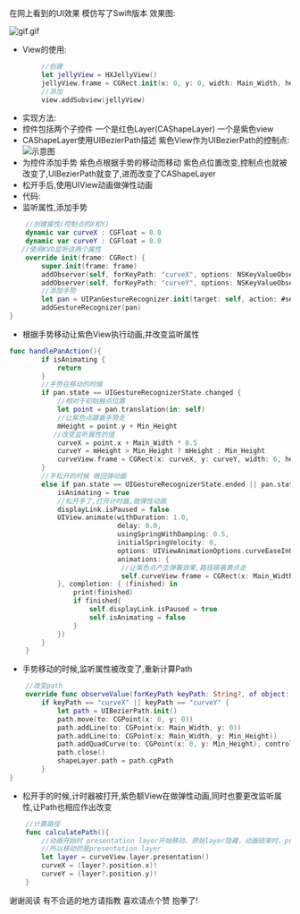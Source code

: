 在网上看到的UI效果
模仿写了Swift版本
效果图:

![gif.gif](http://upload-images.jianshu.io/upload_images/2954364-d2c9074c2954be99.gif?imageMogr2/auto-orient/strip)

- View的使用:
```swift
        //创建
        let jellyView = HXJellyView()
        jellyView.frame = CGRect.init(x: 0, y: 0, width: Main_Width, height: Main_Height)
        //添加
        view.addSubview(jellyView)
```
- 实现方法:
 - 控件包括两个子控件
一个是红色Layer(CAShapeLayer)
一个是紫色view
 - CAShapeLayer使用UIBezierPath描述
紫色View作为UIBezierPath的控制点:
![示意图](http://upload-images.jianshu.io/upload_images/2954364-275da6aa61136448.png?imageMogr2/auto-orient/strip%7CimageView2/2/w/1240)
 - 为控件添加手势
紫色点根据手势的移动而移动
紫色点位置改变,控制点也就被改变了,UIBezierPath就变了,进而改变了CAShapeLayer
 - 松开手后,使用UIView动画做弹性动画
- 代码:
 - 监听属性,添加手势
```swift
    //创建属性(控制点的X和Y)
    dynamic var curveX : CGFloat = 0.0
    dynamic var curveY : CGFloat = 0.0
   //使用KVO监听这两个属性
    override init(frame: CGRect) {
        super.init(frame: frame)
        addObserver(self, forKeyPath: "curveX", options: NSKeyValueObservingOptions.new, context: nil)
        addObserver(self, forKeyPath: "curveY", options: NSKeyValueObservingOptions.new, context: nil)
        //添加手势
        let pan = UIPanGestureRecognizer.init(target: self, action: #selector(HXJellyView.handlePanAction))
        addGestureRecognizer(pan)
}
```
 - 根据手势移动让紫色View执行动画,并改变监听属性
```swift
func handlePanAction(){
        if isAnimating {
            return
        }
        //手势在移动的时候
        if pan.state == UIGestureRecognizerState.changed {
            //相对于初始触点位置
            let point = pan.translation(in: self)
            //让紫色点跟着手势走
            mHeight = point.y + Min_Height
           //改变监听属性的值
            curveX = point.x + Main_Width * 0.5
            curveY = mHeight > Min_Height ? mHeight : Min_Height
            curveView.frame = CGRect(x: curveX, y: curveY, width: 6, height: 6 )
        }
        //手松开的时候 做回弹动画
        else if pan.state == UIGestureRecognizerState.ended || pan.state == UIGestureRecognizerState.cancelled||pan.state == UIGestureRecognizerState.failed{
            isAnimating = true
            //松开手了,打开计时器,做弹性动画
            displayLink.isPaused = false
            UIView.animate(withDuration: 1.0,
                           delay: 0.0,
                           usingSpringWithDamping: 0.5,
                           initialSpringVelocity: 0,
                           options: UIViewAnimationOptions.curveEaseInOut,
                           animations: {
                            //让紫色点产生弹簧效果,路径跟着黄点走
                            self.curveView.frame = CGRect(x: Main_Width * 0.5 - 3.0, y: Min_Height, width: 6, height: 6)
            }, completion: { (finished) in
                print(finished)
                if finished{
                    self.displayLink.isPaused = true
                    self.isAnimating = false
                }
            })
        }
    }
```
 - 手势移动的时候,监听属性被改变了,重新计算Path
```swift
    //改变path
    override func observeValue(forKeyPath keyPath: String?, of object: Any?, change: [NSKeyValueChangeKey : Any]?, context: UnsafeMutableRawPointer?) {
        if keyPath == "curveX" || keyPath == "curveY" {
            let path = UIBezierPath.init()
            path.move(to: CGPoint(x: 0, y: 0))
            path.addLine(to: CGPoint(x: Main_Width, y: 0))
            path.addLine(to: CGPoint(x: Main_Width, y: Min_Height))
            path.addQuadCurve(to: CGPoint(x: 0, y: Min_Height), controlPoint: CGPoint(x: curveX, y: curveY))
            path.close()
            shapeLayer.path = path.cgPath
        }
}
```
 - 松开手的时候,计时器被打开,紫色额View在做弹性动画,同时也要更改监听属性,让Path也相应作出改变
```swift
    //计算路径
    func calculatePath(){
        //动画开始时 presentation layer开始移动，原始layer隐藏，动画结束时，presentation layer从屏幕上移除，原始layer显示
        //所以移动的是presentation layer
        let layer = curveView.layer.presentation()
        curveX = (layer?.position.x)!
        curveY = (layer?.position.y)!
    }
```

谢谢阅读
有不合适的地方请指教
喜欢请点个赞
抱拳了!
